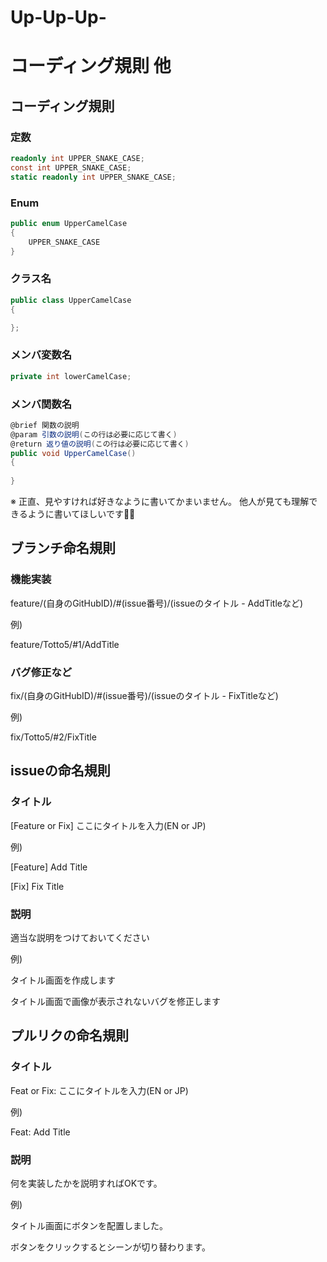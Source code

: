 # Up-Up-Up-

# コーディング規則 他
## コーディング規則

### 定数
```C#
readonly int UPPER_SNAKE_CASE;
const int UPPER_SNAKE_CASE;
static readonly int UPPER_SNAKE_CASE;
```

### Enum
```C#
public enum UpperCamelCase
{
    UPPER_SNAKE_CASE
}
```

### クラス名
```C#
public class UpperCamelCase
{

};
```

### メンバ変数名
```C#
private int lowerCamelCase;
```

### メンバ関数名
```C#
@brief 関数の説明
@param 引数の説明(この行は必要に応じて書く)
@return 返り値の説明(この行は必要に応じて書く)
public void UpperCamelCase()
{
    
}
```

※
正直、見やすければ好きなように書いてかまいません。
他人が見ても理解できるように書いてほしいです🙇‍♀️

## ブランチ命名規則
### 機能実装
feature/(自身のGitHubID)/#(issue番号)/(issueのタイトル - AddTitleなど)

例)

feature/Totto5/#1/AddTitle

### バグ修正など
fix/(自身のGitHubID)/#(issue番号)/(issueのタイトル - FixTitleなど)

例)

fix/Totto5/#2/FixTitle

## issueの命名規則
### タイトル
[Feature or Fix] ここにタイトルを入力(EN or JP)

例)

[Feature] Add Title

[Fix] Fix Title

### 説明
適当な説明をつけておいてください

例)

タイトル画面を作成します

タイトル画面で画像が表示されないバグを修正します

## プルリクの命名規則
### タイトル
Feat or Fix: ここにタイトルを入力(EN or JP)

例)

Feat: Add Title

### 説明
何を実装したかを説明すればOKです。

例)

タイトル画面にボタンを配置しました。

ボタンをクリックするとシーンが切り替わります。
